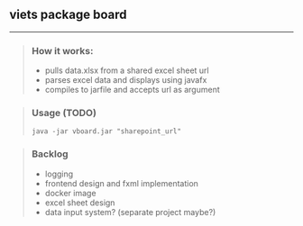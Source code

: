 ## viets package board
---
>### How it works:
>* pulls data.xlsx from a shared excel sheet url
>* parses excel data and displays using javafx
>* compiles to jarfile and accepts url as argument

>### Usage (TODO)
>```
>java -jar vboard.jar "sharepoint_url"
>```

>### Backlog
>* logging
>* frontend design and fxml implementation
>* docker image
>* excel sheet design
>* data input system? (separate project maybe?)
